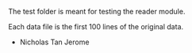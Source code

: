 The test folder is meant for testing the reader module.

Each data file is the first 100 lines of the original data.

- Nicholas Tan Jerome
